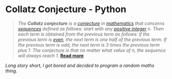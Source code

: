 # Collatz Conjecture - Python

> *The **Collatz conjecture** is a [conjecture](https://en.wikipedia.org/wiki/Conjecture) in [mathematics](https://en.wikipedia.org/wiki/Mathematics "Mathematics") that concerns [sequences](https://en.wikipedia.org/wiki/Sequence "Sequence") defined as follows: start with any [positive integer](https://en.wikipedia.org/wiki/Positive_integer "Positive integer")  $n$. Then each term is obtained from the previous term as follows: if the previous term is [even](https://en.wikipedia.org/wiki/Parity_(mathematics) "Parity (mathematics)"), the next term is one half of the previous term. If the previous term is odd, the next term is 3 times the previous term plus 1. The conjecture is that no matter what value of n, the sequence will always reach 1.* [**Read more**](https://en.wikipedia.org/wiki/Collatz_conjecture)


*Long story short, I got bored and decided to program a random maths thing.*
